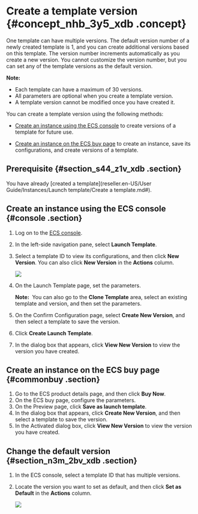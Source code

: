 # Create a template version {#concept_nhb_3y5_xdb .concept}

One template can have multiple versions. The default version number of a newly created template is 1, and you can create additional versions based on this template. The version number increments automatically as you create a new version. You cannot customize the version number, but you can set any of the template versions as the default version.

**Note:** 

-   Each template can have a maximum of 30 versions.
-   All parameters are optional when you create a template version.
-   A template version cannot be modified once you have created it.

You can create a template version using the following methods:

-   [Create an instance using the ECS console](#console) to create versions of a template for future use.

-   [Create an instance on the ECS buy page](#commonbuy) to create an instance, save its configurations, and create versions of a template.


## Prerequisite {#section_s44_z1v_xdb .section}

You have already [created a template](reseller.en-US/User Guide/Instances/Launch template/Create a template.md#).

## Create an instance using the ECS console {#console .section}

1.  Log on to the [ECS console](https://partners-intl.console.aliyun.com/#/ecs).
2.  In the left-side navigation pane, select **Launch Template**.
3.  Select a template ID to view its configurations, and then click **New Version**. You can also click **New Version** in the **Actions** column.

    ![](http://static-aliyun-doc.oss-cn-hangzhou.aliyuncs.com/assets/img/13806/15429610925351_en-US.png)

4.  On the Launch Template page, set the parameters.

    **Note:**  You can also go to the **Clone Template** area, select an existing template and version, and then set the parameters.

5.  On the Confirm Configuration page, select **Create New Version**, and then select a template to save the version.
6.  Click **Create Launch Template**.
7.  In the dialog box that appears, click **View New Version** to view the version you have created.

## Create an instance on the ECS buy page {#commonbuy .section}

1.  Go to the ECS product details page, and then click **Buy Now**.
2.  On the ECS buy page, configure the parameters.
3.  On the Preview page, click **Save as launch template**.
4.  In the dialog box that appears, click **Create New Version**, and then select a template to save the version.
5.  In the Activated dialog box, click **View New Version** to view the version you have created.

## Change the default version {#section_n3m_2bv_xdb .section}

1.  In the ECS console, select a template ID that has multiple versions.
2.  Locate the version you want to set as default, and then click **Set as Default** in the **Actions** column.

    ![](http://static-aliyun-doc.oss-cn-hangzhou.aliyuncs.com/assets/img/13806/15429610925352_en-US.png)


